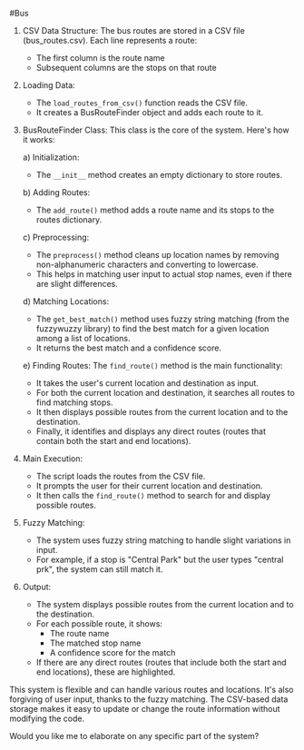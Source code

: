 #Bus



1. CSV Data Structure:
   The bus routes are stored in a CSV file (bus_routes.csv). Each line represents a route:
   - The first column is the route name
   - Subsequent columns are the stops on that route

2. Loading Data:
   - The `load_routes_from_csv()` function reads the CSV file.
   - It creates a BusRouteFinder object and adds each route to it.

3. BusRouteFinder Class:
   This class is the core of the system. Here's how it works:

   a) Initialization:
      - The `__init__` method creates an empty dictionary to store routes.

   b) Adding Routes:
      - The `add_route()` method adds a route name and its stops to the routes dictionary.

   c) Preprocessing:
      - The `preprocess()` method cleans up location names by removing non-alphanumeric characters and converting to lowercase.
      - This helps in matching user input to actual stop names, even if there are slight differences.

   d) Matching Locations:
      - The `get_best_match()` method uses fuzzy string matching (from the fuzzywuzzy library) to find the best match for a given location among a list of locations.
      - It returns the best match and a confidence score.

   e) Finding Routes:
      The `find_route()` method is the main functionality:
      - It takes the user's current location and destination as input.
      - For both the current location and destination, it searches all routes to find matching stops.
      - It then displays possible routes from the current location and to the destination.
      - Finally, it identifies and displays any direct routes (routes that contain both the start and end locations).

4. Main Execution:
   - The script loads the routes from the CSV file.
   - It prompts the user for their current location and destination.
   - It then calls the `find_route()` method to search for and display possible routes.

5. Fuzzy Matching:
   - The system uses fuzzy string matching to handle slight variations in input.
   - For example, if a stop is "Central Park" but the user types "central prk", the system can still match it.

6. Output:
   - The system displays possible routes from the current location and to the destination.
   - For each possible route, it shows:
     * The route name
     * The matched stop name
     * A confidence score for the match
   - If there are any direct routes (routes that include both the start and end locations), these are highlighted.

This system is flexible and can handle various routes and locations. It's also forgiving of user input, thanks to the fuzzy matching. The CSV-based data storage makes it easy to update or change the route information without modifying the code.

Would you like me to elaborate on any specific part of the system?
